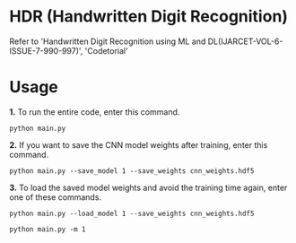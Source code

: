 # HDR (Handwritten Digit Recognition)
Refer to 'Handwritten Digit Recognition using ML and DL(IJARCET-VOL-6-ISSUE-7-990-997)', 'Codetorial'




# Usage
**1.** To run the entire code, enter this command.
```
python main.py
```


**2.** If you want to save the CNN model weights after training, enter this command.

```
python main.py --save_model 1 --save_weights cnn_weights.hdf5
```  


**3.** To load the saved model weights and avoid the training time again, enter one of these commands.

```
python main.py --load_model 1 --save_weights cnn_weights.hdf5
```
```
python main.py -m 1
```
